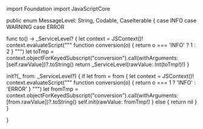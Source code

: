 import Foundation
import JavaScriptCore

public enum MessageLevel: String, Codable, CaseIterable {
    case INFO
case WARNING
case ERROR

func to() -> _ServiceLevel? {
    let context = JSContext()!
    context.evaluateScript("""
    function conversion(o) { return o === 'INFO' ? 1 : 2 }
    """)
    let toTmp = context.objectForKeyedSubscript("conversion").call(withArguments: [self.rawValue])?.toString()
    return _ServiceLevel(rawValue: Int(toTmp!)!)
}

init?(_ from: _ServiceLevel?) {
    if let from = from {
        let context = JSContext()!
        context.evaluateScript("""
        function conversion(o) { return o === 1 ? 'INFO' : 'ERROR' }
        """)
        let fromTmp = context.objectForKeyedSubscript("conversion").call(withArguments: [from.rawValue])?.toString()
        self.init(rawValue: fromTmp!)
    } else {
        return nil
    }
}

}
